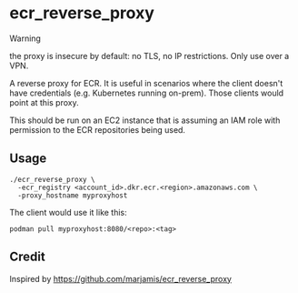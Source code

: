 # ecr_reverse_proxy

> [!WARNING]
> the proxy is insecure by default: no TLS, no IP restrictions. Only use over a VPN.

A reverse proxy for ECR. It is useful in scenarios where the client doesn't have credentials (e.g. Kubernetes running on-prem). Those clients would point at this proxy.

This should be run on an EC2 instance that is assuming an IAM role with permission to the ECR repositories being used.

## Usage

```
./ecr_reverse_proxy \
  -ecr_registry <account_id>.dkr.ecr.<region>.amazonaws.com \
  -proxy_hostname myproxyhost
```

The client would use it like this:

```
podman pull myproxyhost:8080/<repo>:<tag>
```

## Credit

Inspired by https://github.com/marjamis/ecr_reverse_proxy